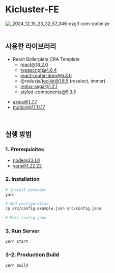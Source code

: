 # Kicluster-FE
![_2024_12_15_23_32_57_346-ezgif com-optimize](https://github.com/user-attachments/assets/dfdd36a0-f818-4a19-a910-0dd31def43e1)
<br/><br/>

## 사용한 라이브러리
* React Boilerplate CRA Template
  * react@18.2.0
  * typescript@4.6.4
  * react-router-dom@6.3.0
  * @reduxjs/toolkit@1.8.5 (reselect, immer)
  * redux-saga@1.2.1
  * styled-components@5.3.5
- axios@1.7.7
- motion@11.11.17
<br/>

## 실행 방법

### 1. Prerequisites

- node@23.1.0
- yarn@1.22.22

### 2. Installation

```sh
# Install packages
yarn

# Add configuration
cp src/config.example.json src/config.json

# Edit config.json
```

### 3. Run Server
```sh
yarn start
```

### 3-2. Production Build
```sh
yarn build
```
